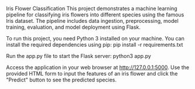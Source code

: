 Iris Flower Classification
This project demonstrates a machine learning pipeline for classifying iris flowers into different species using the famous Iris dataset. The pipeline includes data ingestion, preprocessing, model training, evaluation, and model deployment using Flask.

To run this project, you need Python 3 installed on your machine. You can install the required dependencies using pip:
pip install -r requirements.txt

Run the app.py file to start the Flask server:
python3 app.py

Access the application in your web browser at http://127.0.0.1:5000.
Use the provided HTML form to input the features of an iris flower and click the "Predict" button to see the predicted species.

